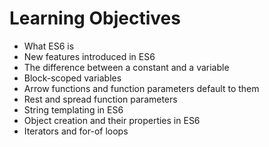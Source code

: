 # Learning Objectives
 - What ES6 is
 - New features introduced in ES6
 - The difference between a constant and a variable
 - Block-scoped variables
 - Arrow functions and function parameters default to them
 - Rest and spread function parameters
 - String templating in ES6
 - Object creation and their properties in ES6
 - Iterators and for-of loops
